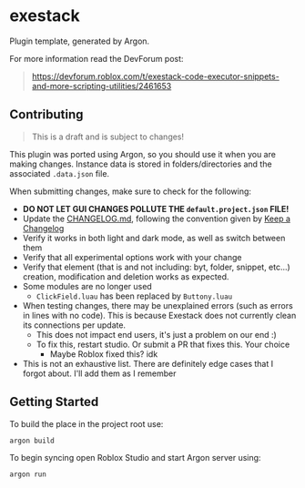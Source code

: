 # exestack
Plugin template, generated by Argon.

For more information read the DevForum post:
> https://devforum.roblox.com/t/exestack-code-executor-snippets-and-more-scripting-utilities/2461653

## Contributing
> This is a draft and is subject to changes!

This plugin was ported using Argon, so you should use it when you are making changes. Instance data is stored in folders/directories and the associated `.data.json` file.

When submitting changes, make sure to check for the following:
* **DO NOT LET GUI CHANGES POLLUTE THE `default.project.json` FILE!**
* Update the [CHANGELOG.md](./CHANGELOG.md), following the convention given by [Keep a Changelog](keepachangelog.com)
* Verify it works in both light and dark mode, as well as switch between them
* Verify that all experimental options work with your change
* Verify that element (that is and not including: byt, folder, snippet, etc...) creation, modification and deletion works as expected.
* Some modules are no longer used
  * `ClickField.luau` has been replaced by `Buttony.luau`
* When testing changes, there may be unexplained errors (such as errors in lines with no code). This is because Exestack does not currently clean its connections per update. 
  * This does not impact end users, it's just a problem on our end :)
  * To fix this, restart studio. Or submit a PR that fixes this. Your choice
    * Maybe Roblox fixed this? idk
* This is not an exhaustive list. There are definitely edge cases that I forgot about. I'll add them as I remember


## Getting Started
To build the place in the project root use:
```bash
argon build
```

To begin syncing open Roblox Studio and start Argon server using:
```bash
argon run
```
